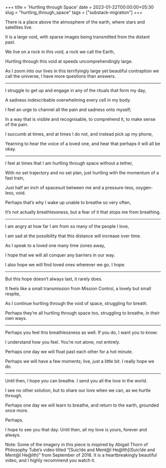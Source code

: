 +++
title = 'Hurtling through Space'
date = 2023-01-22T00:00:00+05:30
slug = "hurtling_through_space"
tags = ["substack-migration"]
+++

There is a place above the atmosphere of the earth, where stars and satellites live.

It is a large void, with sparse images being transmitted from the distant past.

We live on a rock in this void, a rock we call the Earth,

Hurtling through this void at speeds uncomprehendingly large.

As I zoom into our lives in this terrifyingly large yet beautiful contraption we call the universe, I have more questions than answers.

---

I struggle to get up and engage in any of the rituals that form my day,

A sadness indescribable overwhelming every cell in my body.

I feel an urge to channel all the pain and sadness onto myself;

In a way that is visible and recognisable, to comprehend it, to make sense of the pain.

I succumb at times, and at times I do not, and instead pick up my phone,

Yearning to hear the voice of a loved one, and hear that perhaps it will all be okay.

---

I feel at times that I am hurtling through space without a tether,

With no set trajectory and no set plan, just hurtling with the momentum of a fast train,

Just half an inch of spacesuit between me and a pressure-less, oxygen-less, void.

Perhaps that’s why I wake up unable to breathe so very often,

It’s not actually breathlessness, but a fear of it that stops me from breathing.

---

I am angry at how far I am from so many of the people I love,

I am sad at the possibility that this distance will increase over time.

As I speak to a loved one many time zones away,

I hope that we will all conquer any barriers in our way.

I also hope we will find loved ones wherever we go. I hope.

---

But this hope doesn’t always last, it rarely does.

It feels like a small transmission from Mission Control, a lovely but small respite,

As I continue hurtling through the void of space, struggling for breath.

Perhaps they’re all hurtling through space too, struggling to breathe, in their own ways.

---

Perhaps you feel this breathlessness as well. If you do, I want you to know:

I understand how you feel. You’re not alone, not entirely.

Perhaps one day we will float past each other for a hot minute.

Perhaps we will have a few moments; live, just a little bit. I really hope we do.

---

Until then, I hope you can breathe. I send you all the love in the world.

I see no other solution, but to share our love when we can, as we hurtle through.

Perhaps one day we will learn to breathe, and return to the earth, grounded once more.

Perhaps.

I hope to see you that day. Until then, all my love is yours, forever and always.

Note: Some of the imagery in this piece is inspired by Abigail Thorn of Philosophy Tube’s video titled “[Suic!de and Ment@l He@lth](Suic!de and Ment@l He@lth)” from September of 2018. It is a heartbreakingly beautiful video, and I highly recommend you watch it.